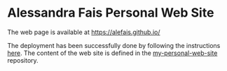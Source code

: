 # Alessandra Fais Personal Web Site
The web page is available at https://alefais.github.io/

The deployment has been successfully done by following the instructions [here](https://sourcethemes.com/academic/docs/deployment/). The content of the web site is defined in the [my-personal-web-site](https://github.com/alefais/my-personal-web-site) repository.
